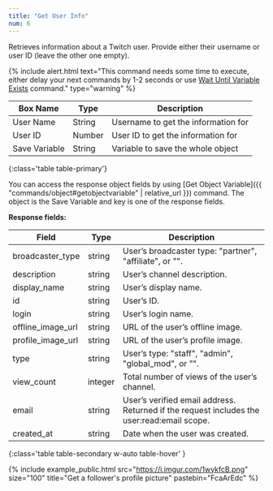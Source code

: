 ```yaml
---
title: "Get User Info"
num: 6
---
```


Retrieves information about a Twitch user. Provide either their username or user ID (leave the other one empty).

{% include alert.html text="This command needs some time to execute, either delay your next commands by 1-2 seconds or use <a href='/commands/statements#waituntilvariableexists'>Wait Until Variable Exists</a> command." type="warning" %} 

| Box Name | Type | Description | 
|-------|--------|--------
|User Name|String|Username to get the information for
|User ID|Number|User ID to get the information for
|Save Variable|String|Variable to save the whole object 
{:class='table table-primary'}

You can access the response object fields by using [Get Object Variable]({{ "commands/object#getobjectvariable" | relative_url }}) command. The object is the Save Variable and key is one of the response fields.


**Response fields:**

| Field | Type| Description| 
|-------|--------|--------
|broadcaster_type|	string|	User’s broadcaster type: "partner", "affiliate", or "".
|description|	string|	User’s channel description.
|display_name|	string|	User’s display name.
|id	|string|	User’s ID.
|login	|string|	User’s login name.
|offline_image_url|	string|	URL of the user’s offline image.
|profile_image_url|	string|	URL of the user’s profile image.
|type	|string|	User’s type: "staff", "admin", "global_mod", or "".
|view_count|	integer	|Total number of views of the user’s channel.
|email|	string|	User’s verified email address. Returned if the request includes the user:read:email scope.
|created_at|	string|	Date when the user was created.
{:class='table table-secondary w-auto table-hover' }

{% include example_public.html src="https://i.imgur.com/1wykfcB.png" size="100" title="Get a follower's profile picture" pastebin="FcaArEdc" %}  









